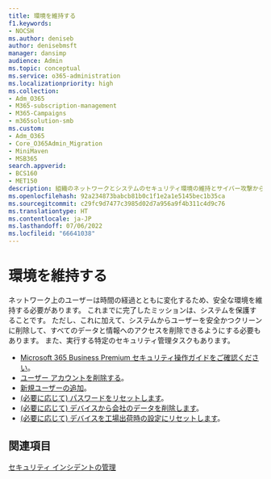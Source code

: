 ```yaml
---
title: 環境を維持する
f1.keywords:
- NOCSH
ms.author: deniseb
author: denisebmsft
manager: dansimp
audience: Admin
ms.topic: conceptual
ms.service: o365-administration
ms.localizationpriority: high
ms.collection:
- Adm_O365
- M365-subscription-management
- M365-Campaigns
- m365solution-smb
ms.custom:
- Adm_O365
- Core_O365Admin_Migration
- MiniMaven
- MSB365
search.appverid:
- BCS160
- MET150
description: 組織のネットワークとシステムのセキュリティ環境の維持とサイバー攻撃からの防御に関する概要。
ms.openlocfilehash: 92a234873babcb81b0c1f1e2a1e5145bec1b35ca
ms.sourcegitcommit: c29fc9d7477c3985d02d7a956a9f4b311c4d9c76
ms.translationtype: HT
ms.contentlocale: ja-JP
ms.lasthandoff: 07/06/2022
ms.locfileid: "66641038"
---
```

# <a name="maintain-your-environment"></a>環境を維持する

ネットワーク上のユーザーは時間の経過とともに変化するため、安全な環境を維持する必要があります。 これまでに完了したミッションは、システムを保護することです。 ただし、これに加えて、システムからユーザーを安全かつクリーンに削除して、すべてのデータと情報へのアクセスを削除できるようにする必要もあります。 また、実行する特定のセキュリティ管理タスクもあります。 

- [Microsoft 365 Business Premium セキュリティ操作ガイドをご確認ください](m365bp-security-incident-quick-start.md)。
- [ユーザー アカウントを削除する](m365bp-review-remediation-actions-devices.md)。
- [新規ユーザーの追加](m365bp-add-users.md)。
- [(必要に応じて) パスワードをリセットします](m365bp-reset-passwords.md)。
- [(必要に応じて) デバイスから会社のデータを削除します](../admin/devices/remove-company-data.md)。
- [(必要に応じて) デバイスを工場出荷時の設定にリセットします](../admin/devices/reset-devices-to-factory-settings.md)。

## <a name="see-also"></a>関連項目

[セキュリティ インシデントの管理](m365bp-security-incident-management.md)